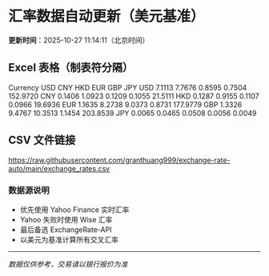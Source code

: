 # 汇率数据自动更新（美元基准）

**更新时间**：2025-10-27 11:14:11（北京时间）

## Excel 表格（制表符分隔）

Currency	USD	CNY	HKD	EUR	GBP	JPY
USD		7.1113	7.7676	0.8595	0.7504	152.9720
CNY	0.1406		1.0923	0.1209	0.1055	21.5111
HKD	0.1287	0.9155		0.1107	0.0966	19.6936
EUR	1.1635	8.2738	9.0373		0.8731	177.9779
GBP	1.3326	9.4767	10.3513	1.1454		203.8539
JPY	0.0065	0.0465	0.0508	0.0056	0.0049	

## CSV 文件链接

https://raw.githubusercontent.com/granthuang999/exchange-rate-auto/main/exchange_rates.csv

### 数据源说明
- 优先使用 Yahoo Finance 实时汇率
- Yahoo 失败时使用 Wise 汇率
- 最后备选 ExchangeRate-API
- 以美元为基准计算所有交叉汇率

---
*数据仅供参考，交易请以银行报价为准*